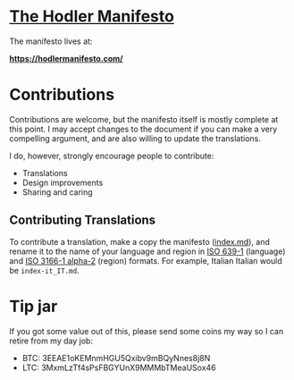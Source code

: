 # [The Hodler Manifesto](https://hodlermanifesto.com)

The manifesto lives at:

**<https://hodlermanifesto.com/>**

# Contributions

Contributions are welcome, but the manifesto itself is mostly complete at this
point. I may accept changes to the document if you can make a very compelling
argument, and are also willing to update the translations.

I do, however, strongly encourage people to contribute:
 - Translations
 - Design improvements
 - Sharing and caring

## Contributing Translations

To contribute a translation, make a copy the manifesto ([index.md](/index.md)), and rename it
to the name of your language and region in [ISO
639-1](https://en.wikipedia.org/wiki/List_of_ISO_639-1_codes) (language) and
[ISO 3166-1 alpha-2](https://en.wikipedia.org/wiki/ISO_3166-1_alpha-2) (region)
formats. For example, Italian Italian would be `index-it_IT.md`.

# Tip jar

If you got some value out of this, please send some coins my way so I can
retire from my day job:

* BTC: 3EEAE1oKEMnmHGU5Qxibv9mBQyNnes8j8N
* LTC: 3MxmLzTf4sPsFBGYUnX9MMMbTMeaUSox46
